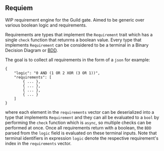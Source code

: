 ## Requiem
WIP requirement engine for the Guild gate. Aimed to be generic over various
boolean logic and requirements.

Requirements are types that implement the `Requirement` trait which has a
single `check` function that retunrns a boolean value. Every type that
implements `Requirement` can be considered to be a terminal in a Binary
Decision Diagram or
[BDD](https://docs.rs/boolean_expression/latest/boolean_expression/struct.BDD.html).

The goal is to collect all requirements in the form of a `json` for example:
```
{
	"logic": "0 AND (1 OR 2 XOR (3 OR 1))",
	"requirements": [
		{ ... },
		{ ... },
		{ ... },
		{ ... }
	]
}
```
where each element in the `requirements` vector can be deserialized into a type
that implements `Requirement` and they can all be evaluated to a `bool` by
performing the `check` function which is `async`, so multiple checks can be
performed at once. Once all requirements return with a boolean, the `BDD`
parsed from the `logic` field is evaluated on these terminal inputs. Note that
terminal identifiers in expression `logic` denote the respective requirement's
index in the `requirements` vector.
